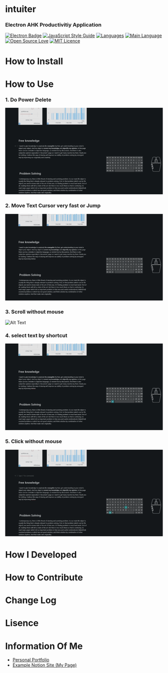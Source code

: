 # intuiter
### Electron AHK Productivitiy Application
[![Electron Badge](https://img.shields.io/badge/Electron-based-blue?logo=electron&logoColor=white)](https://electronjs.org/)
[![JavaScript Style Guide](https://img.shields.io/badge/code_style-standard-brightgreen.svg)](https://standardjs.com)
[![Languages](https://img.shields.io/github/languages/count/sungle3737/intuiter)](https://github.com/sungle3737/intuiter/blob/master/vue.config.js)
[![Main Language](https://img.shields.io/github/languages/top/sungle3737/intuiter)](https://github.com/sungle3737/intuiter/tree/master/resources/ahk)
[![Open Source Love](https://badges.frapsoft.com/os/v2/open-source.png?v=103)](https://github.com/ellerbrock/open-source-badges/)
[![MIT Licence](https://badges.frapsoft.com/os/mit/mit.svg?v=103)](https://github.com/sungle3737/intuiter/blob/master/LICENSE)

# How to Install

# How to Use

### 1. Do Power Delete
![Alt Text](gif/delete.gif)


### 2. Move Text Cursor very fast or Jump
![Alt Text](gif/move.gif)

### 3. Scroll without mouse
![Alt Text](gif/scroll.gif)

### 4. select text by shortcut
![Alt Text](gif/select.gif)

### 5. Click without mouse
![Alt Text](gif/click.gif)

# How I Developed

# How to Contribute

# Change Log

# Lisence

# Information Of Me
- [Personal Portfolio](https://seonglae.com)
- [Example Notion Site (My Page)](https://notion.seonglae.com)